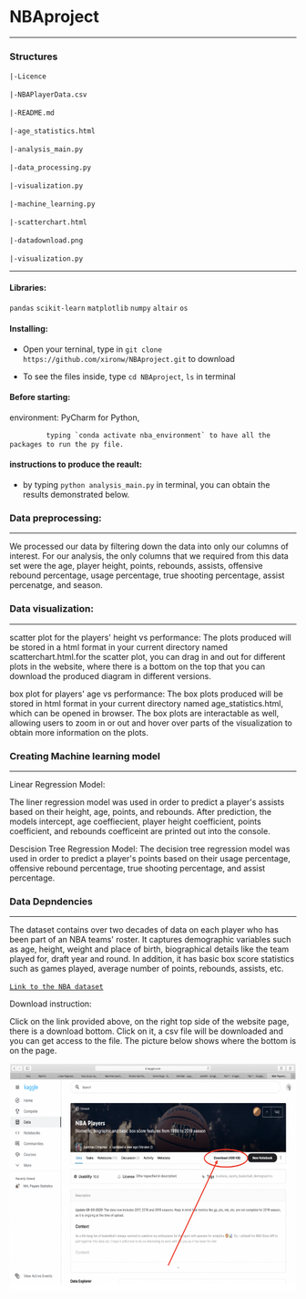 # NBAproject

-----------
### Structures
```
|-Licence

|-NBAPlayerData.csv

|-README.md

|-age_statistics.html

|-analysis_main.py

|-data_processing.py

|-visualization.py

|-machine_learning.py

|-scatterchart.html

|-datadownload.png

|-visualization.py
```

-----------
#### Libraries:
`pandas` `scikit-learn` `matplotlib`
`numpy` `altair` `os`

#### Installing:

* Open your terninal, type in `git clone https://github.com/xironw/NBAproject.git` to download

* To see the files inside, type `cd NBAproject`, `ls` in terminal

#### Before starting:

environment: PyCharm for Python, 
             
             typing `conda activate nba_environment` to have all the packages to run the py file.

#### instructions to produce the reault:

* by typing `python analysis_main.py` in terminal, you can obtain the results demonstrated below.

### Data preprocessing:

-----------
We processed our data by filtering down the data into only our columns of interest.
For our analysis, the only columns that we required from this data set were the
age, player height, points, rebounds, assists, offensive rebound percentage,
usage percentage, true shooting percentage, assist percenatge, and season.

### Data visualization:

-----------
scatter plot for the players' height vs performance:
The plots produced will be stored in a html format in your current directory named scatterchart.html.for the scatter plot, you can drag in and out for different plots in the website, where there is a bottom on the top that you can download the produced diagram in different versions.

box plot for players' age vs performance:
The box plots produced will be stored in html format in your current directory
named age_statistics.html, which can be opened in browser.
The box plots are interactable as well, allowing users to zoom in or out and hover
over parts of the visualization to obtain more information on the plots.

### Creating Machine learning model

-----------
Linear Regression Model:

The liner regression model was used in order to predict a player's assists based on
their height, age, points, and rebounds. After prediction, the models intercept,
age coeffiecient, player height coefficient, points coefficient, and rebounds
coefficeint are printed out into the console.

Descision Tree Regression Model:
The decision tree regression model was used in order to predict a player's points based
on their usage percentage, offensive rebound percentage, true shooting percentage, and 
assist percentage.

### Data Depndencies

-----------
The dataset contains over two decades of data on each player who has been part of an NBA teams' roster. It captures demographic variables such as age, height, weight and place of birth, biographical details like the team played for, draft year and round. In addition, it has basic box score statistics such as games played, average number of points, rebounds, assists, etc.

[```Link to the NBA dataset```](https://www.kaggle.com/justinas/nba-players-data)

Download instruction:

Click on the link provided above, on the right top side of the website page, there is a download bottom. Click on it, a csv file will be downloaded and you can get access to the file. The picture below shows where the bottom is on the page.

<img src="https://github.com/xironw/NBAproject/blob/main/datadownload.png?raw=true" width="600" height="400">

